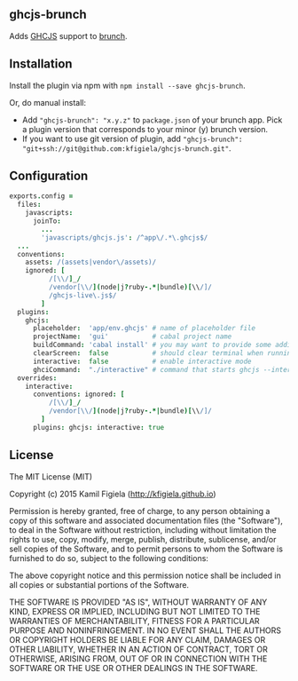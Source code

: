 ## ghcjs-brunch
Adds [GHCJS](https://github.com/ghcjs/ghcjs) support to
[brunch](http://brunch.io).

## Installation
Install the plugin via npm with `npm install --save ghcjs-brunch`.

Or, do manual install:

* Add `"ghcjs-brunch": "x.y.z"` to `package.json` of your brunch app.
  Pick a plugin version that corresponds to your minor (y) brunch version.
* If you want to use git version of plugin, add
`"ghcjs-brunch": "git+ssh://git@github.com:kfigiela/ghcjs-brunch.git"`.

## Configuration

```coffee
exports.config =
  files:
    javascripts:
      joinTo:
        ...
        'javascripts/ghcjs.js': /^app\/.*\.ghcjs$/
  ...
  conventions:
    assets: /(assets|vendor\/assets)/
    ignored: [
          /[\\/]_/
          /vendor[\\/](node|j?ruby-.*|bundle)[\\/]/
          /ghcjs-live\.js$/
        ]
  plugins:
    ghcjs:
      placeholder:  'app/env.ghcjs' # name of placeholder file
      projectName:  'gui'           # cabal project name
      buildCommand: 'cabal install' # you may want to provide some additional flags, etc.
      clearScreen:  false           # should clear terminal when running buildCommand
      interactive:  false           # enable interactive mode
      ghciCommand:  "./interactive" # command that starts ghcjs --interactive --package-db ... -package ... Main.hs in the right CWD
  overrides:
    interactive:
      conventions: ignored: [
          /[\\/]_/
          /vendor[\\/](node|j?ruby-.*|bundle)[\\/]/
        ]
      plugins: ghcjs: interactive: true
```

## License

The MIT License (MIT)

Copyright (c) 2015 Kamil Figiela (http://kfigiela.github.io)

Permission is hereby granted, free of charge, to any person obtaining a copy
of this software and associated documentation files (the "Software"), to deal
in the Software without restriction, including without limitation the rights
to use, copy, modify, merge, publish, distribute, sublicense, and/or sell
copies of the Software, and to permit persons to whom the Software is
furnished to do so, subject to the following conditions:

The above copyright notice and this permission notice shall be included in
all copies or substantial portions of the Software.

THE SOFTWARE IS PROVIDED "AS IS", WITHOUT WARRANTY OF ANY KIND, EXPRESS OR
IMPLIED, INCLUDING BUT NOT LIMITED TO THE WARRANTIES OF MERCHANTABILITY,
FITNESS FOR A PARTICULAR PURPOSE AND NONINFRINGEMENT. IN NO EVENT SHALL THE
AUTHORS OR COPYRIGHT HOLDERS BE LIABLE FOR ANY CLAIM, DAMAGES OR OTHER
LIABILITY, WHETHER IN AN ACTION OF CONTRACT, TORT OR OTHERWISE, ARISING FROM,
OUT OF OR IN CONNECTION WITH THE SOFTWARE OR THE USE OR OTHER DEALINGS IN
THE SOFTWARE.
